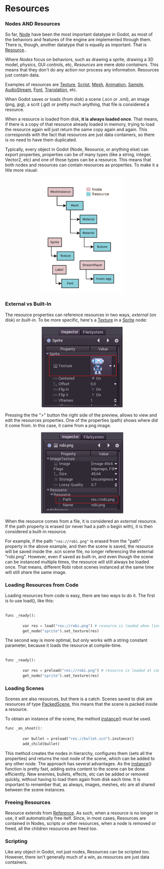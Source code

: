 # Resources

### Nodes AND Resources

So far, [Node](class_node) have been the most important datatype in Godot, as most of the behaviors and features of the engine are implemented through them. There is, though, another datatype that is equally as important. That is [Resource](class_resource)..

Where *Nodes* focus on behaviors, such as drawing a sprite, drawing a 3D model, physics, GUI controls, etc, 
*Resources* are mere *data containers*. This means that they don't do any action nor process any information. Resources just contain data.

Examples of resources are [Texture](class_texture), [Script](class_script), [Mesh](class_mesh), [Animation](class_animation), [Sample](class_sample), [AudioStream](class_audiostream), [Font](class_font), [Translation](class_translation), etc.

When Godot saves or loads (from disk) a scene (.scn or .xml), an image (png, jpg), a scrit (.gd) or pretty much anything, that file is considered a resource.

When a resource is loaded from disk, **it is always loaded once**. That means, if there is a copy of that resource already loaded in memory, trying to load the resource again will just return the same copy again and again. This corresponds with the fact that resources are just data containers, so there is no need to have them duplicated.

Typically, every object in Godot (Node, Resource, or anything else) can export properties, properties can be of many types (like a string, integer, Vector2, etc) and one of those types can be a resource. This means that both nodes and resources can contain resources as properties. To make it a litle more visual:

<p align="center"><img src="images/nodes_resources.png"></p>

### External vs Built-In

The resource properties can reference resources in two ways, *external* (on disk) or *built-in*. 
To be more specific, here's a [Texture](class_texture) in a [Sprite](class_sprite) node:

<p align="center"><img src="images/spriteprop.png"></p>

Pressing the the ">" button the right side of the preview, allows to view and edit the resources properties. One of the properties (path) shows where did it come from. In this case, it came from a png image.

<p align="center"><img src="images/resourcerobi.png"></p>

When the resource comes from a file, it is considered an *external* resource. If the path property is erased (or never had a path o begin with), it is then considered a built-in resource. 

For example, if the path `"res://robi.png"` is erased from the "path" property in the above example, and then the scene is saved, the resource will be saved inside the .scn scene file, no longer referencing the external "robi.png". However, even if saved as built-in, and even though the scene can be instanced multiple times, the resource will still always be loaded once. That means, different Robi robot scenes instanced at the same time will still share the same image.

### Loading Resources from Code


Loading resources from code is easy, there are two ways to do it. The first is to use load(), like this:

```python

func _ready():

        var res = load("res://robi.png") # resource is loaded when line is executed
        get_node("sprite").set_texture(res)
```

The second way is more optimal, but only works with a string constant parameter, because it loads the resource at compile-time.

```python

func _ready():

        var res = preload("res://robi.png") # resource is loaded at compile time
        get_node("sprite").set_texture(res)
```

### Loading Scenes

Scenes are also resources, but there is a catch. Scenes saved to disk are resources of type [PackedScene](class_packedscene), this means that the scene is packed inside a resource.

To obtain an instance of the scene, the method  [instance](class_packedscene#instance)() must be used. 
```python
func _on_shoot():

        var bullet = preload("res://bullet.scn").instance()
        add_child(bullet)                  
```

This method creates the nodes in hierarchy, configures them (sets all the properties) and returns the root node of the scene, which can be added to any other node.
The approach has several advantages. As the [instance](class_packedscene#instance)() function is pretty fast, adding extra content to the scene can be done efficiently. New enemies, bullets, effects, etc can be added or removed quickly, without having to load them again from disk each time. It is important to remember that, as always, images, meshes, etc are all shared between the scene instances.

### Freeing Resources

Resource extends from [Reference](class_reference). As such, when a resource is no longer in use, it will automatically free itelf. Since, in most cases, Resources are contained in Nodes, scripts or other resources, when a node is removed or freed, all the children resources are freed too.

### Scripting

Like any object in Godot, not just nodes, Resources can be scripted too. However, there isn't generally much of a win, as resources are just data containers.




